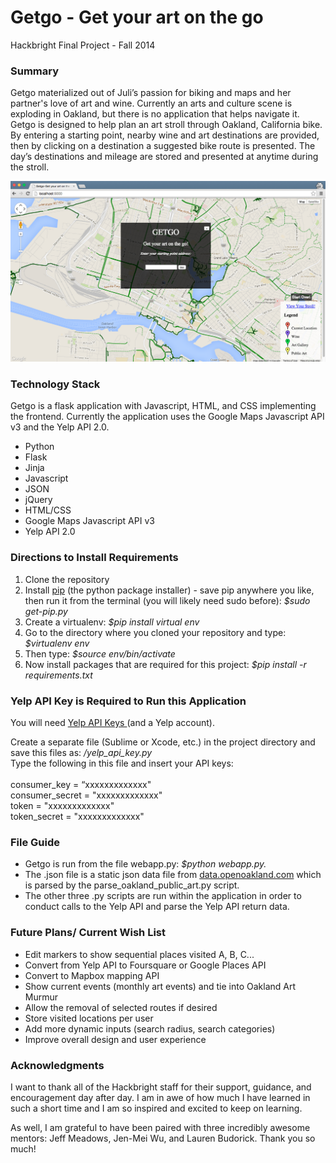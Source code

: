 Getgo - Get your art on the go
=====

Hackbright Final Project - Fall 2014

<h3><strong>Summary</strong></h3>
Getgo materialized out of Juli’s passion for biking and maps and her partner's love of art and wine. Currently an arts and culture scene is exploding in Oakland, but there is no application that helps navigate it. Getgo is designed to help plan an art stroll through Oakland, California bike. By entering a starting point, nearby wine and art destinations are provided, then by clicking on a destination a suggested bike route is presented.  The day’s destinations and mileage are stored and presented at anytime during the stroll.</div><br>

![Homepage screenshot](/static/css/screenshots/homepage.png)

<div><h3><strong>Technology Stack</strong></h3>
Getgo is a flask application with Javascript, HTML, and CSS implementing the frontend.  
Currently the application uses the Google Maps Javascript API v3 and the Yelp API 2.0.

<ul><li>Python</li>
<li>Flask</li>
<li>Jinja</li>
<li>Javascript</li>
<li>JSON</li>
<li>jQuery</li>
<li>HTML/CSS</li>
<li>Google Maps Javascript API v3</li>
<li>Yelp API 2.0</li></ul></div>



<h3><strong>Directions to Install Requirements</strong></h3>
  <ol><li>Clone the repository</li>
    <li>Install <a href="http://pip.readthedocs.org/en/latest/installing.html">pip</a> (the python package installer) - save pip anywhere you like, then run it from the terminal (you will likely need sudo before): <em>$sudo get-pip.py</em> </li>
    <li>Create a virtualenv: <em>$pip install virtual env</em></li>
    <li>Go to the directory where you cloned your repository and type: <em>$virtualenv env</em></li>
    <li>Then type: <em>$source env/bin/activate</em></li>
    <li>Now install packages that are required for this project: <em>$pip install -r requirements.txt</em></li></ol>

<h3><strong>Yelp API Key is Required to Run this Application</strong></h3>
You will need <a href="http://www.yelp.com/developers/documentation/v2/overview"> Yelp API Keys </a> (and a Yelp account).<br>

Create a separate file (Sublime or Xcode, etc.) in the project directory and save this files as: <em>/yelp_api_key.py</em><br> Type the following in this file and insert your API keys:<br>
<br>
consumer_key = “xxxxxxxxxxxxx"<br>
consumer_secret = "xxxxxxxxxxxxx"<br>
token = "xxxxxxxxxxxxx"<br>
token_secret = "xxxxxxxxxxxxx"<br>


<h3><strong>File Guide</strong></h3>
<ul><li>Getgo is run from the file webapp.py: <em>$python webapp.py.</em></li>
<li>The .json file is a static json data file from  <a href="http://data.openoakland.org/group/infrastructure?f[0]=field_tags%3A111">data.openoakland.com</a> which is parsed by the parse_oakland_public_art.py script.</li>
<li>The other three .py scripts are run within the application in order to conduct calls to the Yelp API and parse the Yelp API return data.</li></ul>

<h3><strong>Future Plans/ Current Wish List</strong></h3>
<ul><li>Edit markers to show sequential places visited A, B, C...</li>
  <li>Convert from Yelp API to Foursquare or Google Places API</li>
  <li>Convert to Mapbox mapping API</li>
  <li>Show current events (monthly art events) and tie into Oakland Art Murmur</li>
  <li>Allow the removal of selected routes if desired </li>
  <li>Store visited locations per user</li>
  <li>Add more dynamic inputs (search radius, search categories)</li>
  <li>Improve overall design and user experience</li></ul>

<h3><strong>Acknowledgments</strong></h3>
I want to thank all of the Hackbright staff for their support, guidance, and encouragement day after day.  I am in awe of how much I have learned in such a short time and I am so inspired and excited to keep on learning.

As well, I am grateful to have been paired with three incredibly awesome mentors: Jeff Meadows, Jen-Mei Wu, and Lauren Budorick. Thank you so much! 

